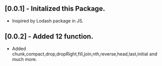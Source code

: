 ## [0.0.1] - Initalized this Package.
* Inspired by Lodash package in JS.

## [0.0.2] - Added 12 function.
* Added chunk,compact,drop,dropRight,fill,join,nth,reverse,head,last,initial and much more.
